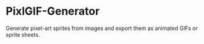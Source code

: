 # PixlGIF-Generator
Generate pixel-art sprites from images and export them as animated GIFs or sprite sheets.
